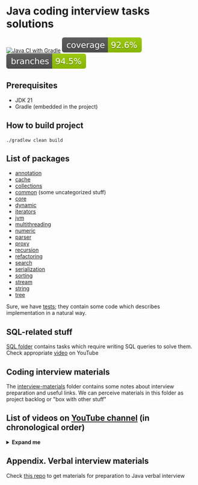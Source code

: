 # Java coding interview tasks solutions

[![Java CI with Gradle](https://github.com/andrei-punko/java-interview-coding/actions/workflows/gradle.yml/badge.svg)](https://github.com/andrei-punko/java-interview-coding/actions/workflows/gradle.yml)
[![Coverage](.github/badges/jacoco.svg)](https://github.com/andrei-punko/java-interview-coding/actions/workflows/gradle.yml)
[![Branches](.github/badges/branches.svg)](https://github.com/andrei-punko/java-interview-coding/actions/workflows/gradle.yml)

## Prerequisites

- JDK 21
- Gradle (embedded in the project)

## How to build project

```shell
./gradlew clean build
```

## List of packages

- [annotation](src/main/java/by/andd3dfx/annotation)
- [cache](src/main/java/by/andd3dfx/cache)
- [collections](src/main/java/by/andd3dfx/collections)
- [common](src/main/java/by/andd3dfx/common) (some uncategorized stuff)
- [core](src/main/java/by/andd3dfx/core)
- [dynamic](src/main/java/by/andd3dfx/dynamic)
- [iterators](src/main/java/by/andd3dfx/iterators)
- [jvm](src/main/java/by/andd3dfx/jvm)
- [multithreading](src/main/java/by/andd3dfx/multithreading)
- [numeric](src/main/java/by/andd3dfx/numeric)
- [parser](src/main/java/by/andd3dfx/parser)
- [proxy](src/main/java/by/andd3dfx/proxy)
- [recursion](src/main/java/by/andd3dfx/recursion)
- [refactoring](src/main/java/by/andd3dfx/refactoring)
- [search](src/main/java/by/andd3dfx/search)
- [serialization](src/main/java/by/andd3dfx/serialization)
- [sorting](src/main/java/by/andd3dfx/sorting)
- [stream](src/main/java/by/andd3dfx/stream)
- [string](src/main/java/by/andd3dfx/string)
- [tree](src/main/java/by/andd3dfx/tree)

Sure, we have [tests](src/test/java/by/andd3dfx); they contain some code which describes implementation in a natural
way.

## SQL-related stuff

[SQL folder](sql/README.md) contains tasks which require writing SQL queries to solve them.
Check appropriate [video](https://youtu.be/GjDF_LdwYHU) on YouTube

## Coding interview materials

The [interview-materials](interview-materials) folder contains some
notes about interview preparation and useful links.
We can perceive materials in this folder as project backlog or "box with other stuff"

## List of videos on [YouTube channel](https://www.youtube.com/@andd3dfx) (in chronological order)
<details>
  <summary><b>Expand me</b></summary>

| Title                                                                                            | YouTube video link                      | Code / Repo link                                                                                                                                                                                                                                 |
|--------------------------------------------------------------------------------------------------|-----------------------------------------|--------------------------------------------------------------------------------------------------------------------------------------------------------------------------------------------------------------------------------------------------|
| Определение максимального количества зрителей стрима                                             | [YouTube](https://youtu.be/uMikT-xpE-w) | [Code](src/main/java/by/andd3dfx/common/CountStreamers.java)                                                                                                                                                                                     |
| Подсчет количества людей каждого возраста (корзинная сортировка)                                 | [YouTube](https://youtu.be/vFsDPm7ecsM) | [Code](src/main/java/by/andd3dfx/sorting/ArrayOfAges.java)                                                                                                                                                                                       |
| Файловая система: структура данных и подсчет размера содержимого                                 | [YouTube](https://youtu.be/j6wr8qCaVeE) | [Code](src/main/java/by/andd3dfx/tree/FileSystemTree.java)                                                                                                                                                                                       |
| Подсчет количества кораблей на поле морского боя                                                 | [YouTube](https://youtu.be/9ypQAA7ilYo) | [Code](src/main/java/by/andd3dfx/search/CountSeaShips.java)                                                                                                                                                                                      |
| Сортировка выбором (Selection sort)                                                              | [YouTube](https://youtu.be/sQLeZOOmxlo) | [Code](src/main/java/by/andd3dfx/sorting/SelectionSort.java)                                                                                                                                                                                     |
| Роняем JVM (2 решения)                                                                           | [YouTube](https://youtu.be/FTR-_QqcH-I) | [Code](src/main/java/by/andd3dfx/jvm)                                                                                                                                                                                                            |
| Самодельный Enum (Яндекс)                                                                        | [YouTube](https://youtu.be/41sJn7MQFc4) | [Code](src/main/java/by/andd3dfx/common/CustomEnum.java)                                                                                                                                                                                         |
| Числа Фибоначчи (2 решения)                                                                      | [YouTube](https://youtu.be/S5rfbd8JkWw) | [Code](src/main/java/by/andd3dfx/numeric/Fibonacci.java)                                                                                                                                                                                         |
| Поиск второго по величине элемента массива (2 решения)                                           | [YouTube](https://youtu.be/TYU9OsImhP8) | [Code](src/main/java/by/andd3dfx/numeric/SecondLargestElement.java)                                                                                                                                                                              |
| Многопоточный стек                                                                               | [YouTube](https://youtu.be/R6yUAA82_3Y) | [Code](src/main/java/by/andd3dfx/multithreading/stack/CustomConcurrentStack.java)                                                                                                                                                                |
| Нахождение наибольшего общего делителя (2 решения)                                               | [YouTube](https://youtu.be/OzGTTkysIew) | [Code](src/main/java/by/andd3dfx/numeric/GreatestCommonDivisor.java)                                                                                                                                                                             |
| Поиск максимального произведения трех чисел в массиве                                            | [YouTube](https://youtu.be/wzO6abwg4y4) | [Code](src/main/java/by/andd3dfx/numeric/MaxMultiplicationOf3InArray.java)                                                                                                                                                                       |
| Композитный итератор (Яндекс)                                                                    | [YouTube](https://youtu.be/8V_t64QLN7Q) | [Code](src/main/java/by/andd3dfx/iterators/CompositeIterator.java)                                                                                                                                                                               |
| Пузырьковая сортировка (2 решения) (Bubble sort)                                                 | [YouTube](https://youtu.be/vK4BTGVELwk) | [Code](src/main/java/by/andd3dfx/sorting/BubbleSort.java)                                                                                                                                                                                        |
| Бинарное дерево поиска                                                                           | [YouTube](https://youtu.be/DGLiObeU04A) | [Code](src/main/java/by/andd3dfx/tree/BinarySearchTree.java)                                                                                                                                                                                     |
| Рекурсивный итератор (Яндекс)                                                                    | [YouTube](https://youtu.be/dnR4xhkdx1I) | [Code](src/main/java/by/andd3dfx/iterators/RecursiveIterator.java)                                                                                                                                                                               |
| Поиск трех чисел с заданной суммой (2 решения)                                                   | [YouTube](https://youtu.be/P-2jXiQ1OFo) | [Code](src/main/java/by/andd3dfx/numeric/SumOfThree.java)                                                                                                                                                                                        |
| Валидация имени пользователя                                                                     | [YouTube](https://youtu.be/27zJPML4SYg) | -                                                                                                                                                                                                                                                |
| Поиск цикла в связном списке: алгоритм Флойда                                                    | [YouTube](https://youtu.be/5IcvvtfLGvM) | [Code](src/main/java/by/andd3dfx/collections/LoopInLinkedList.java)                                                                                                                                                                              |
| Реализация cd для абстрактной файловой системы                                                   | [YouTube](https://youtu.be/HLoLoIaL--I) | [Code](src/main/java/by/andd3dfx/common/FileSystemPath.java)                                                                                                                                                                                     |
| LRU кэш (Least Recently Used) (leetcode)                                                         | [YouTube](https://youtu.be/ZrF5s4_jNZk) | [Code](src/main/java/by/andd3dfx/cache/LRUCache.java)                                                                                                                                                                                            |
| Обход конем шахматной доски (Horse walk)                                                         | [YouTube](https://youtu.be/keNYNcQi9o8) | [Code](src/main/java/by/andd3dfx/recursion/HorseWalk.java)                                                                                                                                                                                       |
| Подсчет строк из InputStream, удовлетворяющих условию                                            | [YouTube](https://youtu.be/XDIgxvYAGfY) | [Code](src/main/java/by/andd3dfx/common/Needle.java)                                                                                                                                                                                             |
| Поиск уникальных элементов в коллекции                                                           | [YouTube](https://youtu.be/YaApEnhQEks) | -                                                                                                                                                                                                                                                |
| Изменение формата страхового номера при помощи регулярных выражений                              | [YouTube](https://youtu.be/SdNLzjbXyo8) | [Code](src/main/java/by/andd3dfx/common/InsuranceNumber.java)                                                                                                                                                                                    |
| Определение бита в бесконечной последовательности                                                | [YouTube](https://youtu.be/AB896M2cJr4) | [Code](src/main/java/by/andd3dfx/numeric/BitsRow.java)                                                                                                                                                                                           |
| Запуск параллельного выполнения нескольких задач (3 решения)                                     | [YouTube](https://youtu.be/jPCnLumA4x8) | [Code](src/main/java/by/andd3dfx/multithreading/HowToStartMultipleTasks.java)                                                                                                                                                                    |
| Четный итератор                                                                                  | [YouTube](https://youtu.be/wY5Hg3KrLqw) | [Code](src/main/java/by/andd3dfx/iterators/EvenIterator.java)                                                                                                                                                                                    |
| Задачи с палиндромами                                                                            | [YouTube](https://youtu.be/XZMOlvKRzd0) | [Code](src/main/java/by/andd3dfx/string/Palindrome.java)                                                                                                                                                                                         |
| Расстановка ферзей на шахматной доске (N-Queens) (leetcode)                                      | [YouTube](https://youtu.be/v9kctJiD4KQ) | [Code](src/main/java/by/andd3dfx/recursion/EightQueens.java)                                                                                                                                                                                     |
| Печать foobar из разных потоков                                                                  | [YouTube](https://youtu.be/UVrrfYTiRo8) | [Code](src/main/java/by/andd3dfx/multithreading/FooBarNTimes.java)                                                                                                                                                                               |
| Проверка симметричности матрицы                                                                  | [YouTube](https://youtu.be/DwLLrRRPFkw) | [Code](src/main/java/by/andd3dfx/numeric/SymmetricMatrix.java)                                                                                                                                                                                   |
| Расчет давления в кирпичной пирамиде с помощью рекурсии                                          | [YouTube](https://youtu.be/dDk8FUEvFZo) | [Code](src/main/java/by/andd3dfx/recursion/BrickPyramid.java)                                                                                                                                                                                    |
| Поиск подмножества с максимальной четной суммой за O(n)                                          | [YouTube](https://youtu.be/GgZvAwyrAC0) | [Code](src/main/java/by/andd3dfx/search/FindMaxEvenSum.java)                                                                                                                                                                                     |
| Обход бинарного дерева (4 способа) (Binary tree walk)                                            | [YouTube](https://youtu.be/cEd6CPAp90I) | [Code](src/main/java/by/andd3dfx/tree/BinaryTreeWalking.java)                                                                                                                                                                                    |
| Разворот односвязного списка (3 способа) (Reverse linked list)                                   | [YouTube](https://youtu.be/iEKdRgKNurg) | [Code](src/main/java/by/andd3dfx/collections/ReverseLinkedList.java)                                                                                                                                                                             |
| Самодельная аннотация                                                                            | [YouTube](https://youtu.be/ERKYwftYjtk) | [Code](src/main/java/by/andd3dfx/annotation)                                                                                                                                                                                                     |
| Самодельный Atomic                                                                               | [YouTube](https://youtu.be/4SFuAGa6GfU) | [Code](src/main/java/by/andd3dfx/multithreading/CustomAtomic.java)                                                                                                                                                                               |
| Поиск простых делителей числа (Prime dividers of number)                                         | [YouTube](https://youtu.be/EEN6tBfXGt8) | [Code](src/main/java/by/andd3dfx/numeric/PrimeDividersOfNumber.java)                                                                                                                                                                             |
| Сортировка вставками (Insertion sort)                                                            | [YouTube](https://youtu.be/NIvyCMC7NgU) | [Code](src/main/java/by/andd3dfx/sorting/InsertionSort.java)                                                                                                                                                                                     |
| Подсчет количества съеденных конфет                                                              | [YouTube](https://youtu.be/UNz2nM2qQ3E) | [Code](src/main/java/by/andd3dfx/common/Candies.java)                                                                                                                                                                                            |
| Составление поезда из вагонов                                                                    | [YouTube](https://youtu.be/ToXzQU6vIKw) | [Code](src/main/java/by/andd3dfx/common/TrainComposition.java)                                                                                                                                                                                   |
| Очередь в прачечную                                                                              | [YouTube](https://youtu.be/reTyOF3yo5k) | [Code](src/main/java/by/andd3dfx/search/WashMachines.java)                                                                                                                                                                                       |
| Реализация целочисленного деления (2 решения)                                                    | [YouTube](https://youtu.be/jhKuxPDCa54) | [Code](src/main/java/by/andd3dfx/numeric/IntDivider.java)                                                                                                                                                                                        |
| Ревью кода из интервью 1                                                                         | [YouTube](https://youtu.be/8spUH04041U) | -                                                                                                                                                                                                                                                |
| Ханойские башни (Hanoi towers)                                                                   | [YouTube](https://youtu.be/8fkHg9JKKmg) | [Code](src/main/java/by/andd3dfx/recursion/HanoiTowers.java)                                                                                                                                                                                     |
| Быстрая сортировка (Quick sort)                                                                  | [YouTube](https://youtu.be/lp1UsN1-_p4) | [Code](src/main/java/by/andd3dfx/sorting/QuickSort.java)                                                                                                                                                                                         |
| Генерация перестановок (leetcode)                                                                | [YouTube](https://youtu.be/PyRnm2mFZbk) | [Code](src/main/java/by/andd3dfx/common/Permutations.java)                                                                                                                                                                                       |
| Интерполяционный поиск в упорядоченном массиве                                                   | [YouTube](https://youtu.be/kRTntkCB_a4) | [Code](src/main/java/by/andd3dfx/search/InterpolationSearch.java)                                                                                                                                                                                |
| Птицеферма (с элементами ООП)                                                                    | [YouTube](https://youtu.be/tQAJRQrc2Aw) | [Code](src/main/java/by/andd3dfx/common/birdsfarm/README.MD)                                                                                                                                                                                     |
| Определение более длинного конца цепи                                                            | [YouTube](https://youtu.be/KAqZwNY7yUc) | -                                                                                                                                                                                                                                                |
| Прыжки по разрушающимся платформам                                                               | [YouTube](https://youtu.be/okH8weUwc8k) | -                                                                                                                                                                                                                                                |
| Сортировка квадратов упорядоченного массива (3 способа) (leetcode)                               | [YouTube](https://youtu.be/49DpyzZN4NM) | [Code](src/main/java/by/andd3dfx/common/SortedSquares.java)                                                                                                                                                                                      |
| Поиск пары непересекающихся отрезков                                                             | [YouTube](https://youtu.be/W7irv3Wy7Kw) | [Code](src/main/java/by/andd3dfx/common/SegmentIntersection.java)                                                                                                                                                                                |
| Определение непрерывных интервалов для числового массива                                         | [YouTube](https://youtu.be/ql6TROfbnYk) | [Code](src/main/java/by/andd3dfx/common/ArrayRanges.java)                                                                                                                                                                                        |
| Поиск в массиве пары чисел с заданной суммой за O(n)                                             | [YouTube](https://youtu.be/CrQdpjsr26w) | [Code](src/main/java/by/andd3dfx/search/FindSumOfTwoInArray.java)                                                                                                                                                                                |
| Поиск k максимальных чисел в массиве за O(kn)                                                    | [YouTube](https://youtu.be/iBOodbu0wKQ) | [Code](src/main/java/by/andd3dfx/sorting/FindTopKNumbers.java)                                                                                                                                                                                   |
| Поиск пропущенного минимального положительного элемента в несортированном массиве за O(n)        | [YouTube](https://youtu.be/0i7x_YEXOpA) | [Code](src/main/java/by/andd3dfx/search/FirstSmallestMissingPositive.java)                                                                                                                                                                       |
| Два секретных Git-репозитория, посвященных Java-интервью                                         | [YouTube](https://youtu.be/NpcB1gsTkMg) | [Repo1](https://github.com/andrei-punko/java-interview-coding) [Repo2](https://github.com/andrei-punko/java-interview-faq-n-answers)                                                                                                             |
| Сократитель ссылок (Яндекс)                                                                      | [YouTube](https://youtu.be/iUBWIZE_vo4) | [Code](src/main/java/by/andd3dfx/common/UrlShortener.java)                                                                                                                                                                                       |
| Определение минимального произведения пары элементов несортированного массива за O(n)            | [YouTube](https://youtu.be/QilFm81ukEw) | [Code](src/main/java/by/andd3dfx/numeric/MinMultiplication.java)                                                                                                                                                                                 |
| Возведение числа в степень (2 способа) (leetcode)                                                | [YouTube](https://youtu.be/peiEt6TkpLU) | [Code](src/main/java/by/andd3dfx/numeric/RaiseToPower.java)                                                                                                                                                                                      |
| Сортировка анаграмм                                                                              | [YouTube](https://youtu.be/_i77ixQLijs) | [Code](src/main/java/by/andd3dfx/sorting/SortAnagrams.java)                                                                                                                                                                                      |
| Создаем deadlock                                                                                 | [YouTube](https://youtu.be/xuWU_6JTXi4) | [Code](src/main/java/by/andd3dfx/multithreading/Deadlock.java)                                                                                                                                                                                   |
| Замена последовательных пробелов в строке одним за O(n)                                          | [YouTube](https://youtu.be/2jszDhWtLes) | [Code](src/main/java/by/andd3dfx/string/ReplaceConsequentSpacesWithOne.java)                                                                                                                                                                     |
| Как собрать Java-проект без JDK, Maven и Gradle                                                  | [YouTube](https://youtu.be/gbF2zVvndLg) | [Repo](https://github.com/andrei-punko/aspectj-sandbox/tree/build-java8-project-inside-docker)                                                                                                                                                   |
| Сортировка слиянием (Merge sort)                                                                 | [YouTube](https://youtu.be/QsXDi0MABA0) | [Code](src/main/java/by/andd3dfx/sorting/MergeSort.java)                                                                                                                                                                                         |
| Стек с поддержкой определения минимального элемента за O(1)                                      | [YouTube](https://youtu.be/-Y-_0R8tfyk) | [Code](src/main/java/by/andd3dfx/collections/StackWithMinSupportO1.java)                                                                                                                                                                         |
| Рефакторинг кода из интервью 1                                                                   | [YouTube](https://youtu.be/jdnNYxVk5BE) | [Code](src/main/java/by/andd3dfx/refactoring)                                                                                                                                                                                                    |
| Кодирование строки                                                                               | [YouTube](https://youtu.be/Lw4gg7tkWQE) | [Code](src/main/java/by/andd3dfx/string/ShiftCharactersAndCapitalizeVowels.java)                                                                                                                                                                 |
| Реверсирование последовательности (3 способа)                                                    | [YouTube](https://youtu.be/Ql6JGqcSiNk) | [Code](src/main/java/by/andd3dfx/collections/ReverseAnySequence.java)                                                                                                                                                                            |
| Программист в кино в эпоху COVID                                                                 | [YouTube](https://youtu.be/ClBUqbfSJ18) | [Code](src/main/java/by/andd3dfx/common/ProgrammerInCinemaDuringCovid.java)                                                                                                                                                                      |
| LFU кэш (Least Frequently Used) (leetcode)                                                       | [YouTube](https://youtu.be/4hhu0cSVUCA) | [Code](src/main/java/by/andd3dfx/cache/LFUCacheUsingLinkedHashSet.java)                                                                                                                                                                          |
| Поиск элементов одного массива, отсутствующих в другом за O(n)                                   | [YouTube](https://youtu.be/bJIzoT-CmUg) | [Code](src/main/java/by/andd3dfx/search/FindElementsOfArrayWhichNotPresentInAnotherArray.java)                                                                                                                                                   |
| Киномарафон                                                                                      | [YouTube](https://youtu.be/2hGoj3v5JVQ) | [Code](src/main/java/by/andd3dfx/common/MovieNight.java)                                                                                                                                                                                         |
| Самодельный Stream с filter и map операциями                                                     | [YouTube](https://youtu.be/LvBjS17CatQ) | [Code](src/main/java/by/andd3dfx/stream/CustomStream.java)                                                                                                                                                                                       |
| Брутфорс пароля по хэшу и хэш-функции (Ozon)                                                     | [YouTube](https://youtu.be/-TjrkxilGn0) | [Code](src/main/java/by/andd3dfx/common/PasswordBruteforce.java)                                                                                                                                                                                 |
| Упаковка товаров для доставки                                                                    | [YouTube](https://youtu.be/ZDntf64fW5Q) | -                                                                                                                                                                                                                                                |
| Самодельный Stream 2: of, limit, skip, takeWhile, dropWhile, distinct, sorted, forEach, toList   | [YouTube](https://youtu.be/iuzWoSzl1to) | [Code](src/main/java/by/andd3dfx/stream/CustomStream.java)                                                                                                                                                                                       |
| Определение оптимального времени покупки и продажи акций (2 решения) (leetcode)                  | [YouTube](https://youtu.be/XYPIKrEBbCc) | [Code](src/main/java/by/andd3dfx/dynamic/BestTimeToBuyNSellStock.java)                                                                                                                                                                           |
| Разбиение здания на апартаменты                                                                  | [YouTube](https://youtu.be/W3RefFMsnRo) | [Code](src/main/java/by/andd3dfx/dynamic/Stories.java)                                                                                                                                                                                           |
| Самодельный BlockingQueue (2 решения)                                                            | [YouTube](https://youtu.be/eMn_KjkFGds) | [Code](src/main/java/by/andd3dfx/multithreading/queue)                                                                                                                                                                                           |
| Самодельный ThreadPoolExecutor                                                                   | [YouTube](https://youtu.be/FmJasJ-W-Rs) | [Code](src/main/java/by/andd3dfx/multithreading/executor)                                                                                                                                                                                        |
| Восстановление IP-адреса (leetcode)                                                              | [YouTube](https://youtu.be/bpSA5MJ36UQ) | [Code](src/main/java/by/andd3dfx/dynamic/RestoreIPAddress.java)                                                                                                                                                                                  |
| Определение лучшего среднего значения в массиве оценок (2 решения)                               | [YouTube](https://youtu.be/cdLSKHrfg4A) | [Code](src/main/java/by/andd3dfx/numeric/BestAverageScore.java)                                                                                                                                                                                  |
| Создание объекта по типу, указанному как generic (2 решения)                                     | [YouTube](https://youtu.be/vkn_2w-oJIo) | [Code](src/main/java/by/andd3dfx/core/GenericClassCreation.java)                                                                                                                                                                                 |
| Порядок инициализации полей и блоков Java-класса                                                 | [YouTube](https://youtu.be/rnf7cMbRado) | [Code](src/main/java/by/andd3dfx/core/creationorder)                                                                                                                                                                                             |
| Самодельный LinkedList                                                                           | [YouTube](https://youtu.be/vHjvNHBQP3o) | [Code](src/main/java/by/andd3dfx/collections/custom/CustomLinkedList.java)                                                                                                                                                                       |
| Самодельный ArrayList                                                                            | [YouTube](https://youtu.be/u7Vyh567ljs) | [Code](src/main/java/by/andd3dfx/collections/custom/CustomArrayList.java)                                                                                                                                                                        |
| Самодельный HashMap                                                                              | [YouTube](https://youtu.be/-GECqwRV8Uw) | [Code](src/main/java/by/andd3dfx/collections/custom/CustomHashMap.java)                                                                                                                                                                          |
| Три задачи из интервью на парсинг файлов                                                         | [YouTube](https://youtu.be/4DGhiBXFhUc) | [Code](src/main/java/by/andd3dfx/parser)                                                                                                                                                                                                         |
| Робот двуногий шагающий (Яндекс)                                                                 | [YouTube](https://youtu.be/MBANIKUlpEs) | [Code](src/main/java/by/andd3dfx/multithreading/TwoLegsRobot.java)                                                                                                                                                                               |
| Самодельный HashSet                                                                              | [YouTube](https://youtu.be/aTbKxApYNYk) | [Code](src/main/java/by/andd3dfx/collections/custom/CustomHashSet.java)                                                                                                                                                                          |
| Самодельный LinkedHashSet                                                                        | [YouTube](https://youtu.be/GlV87RWHhOQ) | [Code](src/main/java/by/andd3dfx/collections/custom/CustomLinkedHashSet.java)                                                                                                                                                                    |
| Неизменяемая нода и сумма ее вложенных элементов (3 способа)                                     | [YouTube](https://youtu.be/UaeleszV00w) | [Code](src/main/java/by/andd3dfx/recursion/UnmodifiableNode.java)                                                                                                                                                                                |
| Топологическая сортировка. Нахождение цикла в графе                                              | [YouTube](https://youtu.be/FiNIYTJO0qM) | [Code](src/main/java/by/andd3dfx/sorting/TopologicalSorting.java)                                                                                                                                                                                |
| Удаление N-го элемента с конца односвязного списка (leetcode)                                    | [YouTube](https://youtu.be/1cn_3eCvnq0) | [Code](src/main/java/by/andd3dfx/collections/DeleteNthElementFromLinkedListEnd.java)                                                                                                                                                             |
| Самодельный Lock                                                                                 | [YouTube](https://youtu.be/QdvsNhf5FI4) | [Code](src/main/java/by/andd3dfx/multithreading/lock)                                                                                                                                                                                            |
| Печать строк в заданном порядке из разных потоков (leetcode)                                     | [YouTube](https://youtu.be/UTmv-H2xc9Y) | [Code](src/main/java/by/andd3dfx/multithreading/PrintInOrder.java)                                                                                                                                                                               |
| Многопоточное получение H₂O из водорода и кислорода (leetcode)                                   | [YouTube](https://youtu.be/7S9e_vXuVFE) | [Code](src/main/java/by/andd3dfx/multithreading/BuildingH2O.java)                                                                                                                                                                                |
| Удаление элемента заданной величины из массива (leetcode)                                        | [YouTube](https://youtu.be/ECdosiz1ZPM) | [Code](src/main/java/by/andd3dfx/common/RemoveElement.java)                                                                                                                                                                                      |
| ДВЕ задачи про ДВЕри                                                                             | [YouTube](https://youtu.be/ix81AbCNiBE) | [Code1](src/main/java/by/andd3dfx/common/DoorNBox.java) [Code2](src/main/java/by/andd3dfx/common/DoorsNKeys.java)                                                                                                                                |
| Добавление многопоточности при параллельных запросах в разные системы                            | [YouTube](https://youtu.be/3IGsZy0uTSk) | [Code](src/main/java/by/andd3dfx/multithreading/AddMultithreading.java)                                                                                                                                                                          |
| Распространение заражения между городами (2 решения)                                             | [YouTube](https://youtu.be/Ei1uCCD_Iqg) | -                                                                                                                                                                                                                                                |
| Реверсирование порядка цифр в числе (2 решения)                                                  | [YouTube](https://youtu.be/w3C4L7GxD7M) | [Code](src/main/java/by/andd3dfx/numeric/ReverseDigitsOrder.java)                                                                                                                                                                                |
| Поиск среди пар чисел значения, встречающегося однажды: магия XOR (2 решения) (leetcode)         | [YouTube](https://youtu.be/dNB8tOvx5Gk) | [Code](src/main/java/by/andd3dfx/numeric/FindNumberWhichAppearsOnce.java)                                                                                                                                                                        |
| Удаление дубликатов в сортированном связном списке ч.I, II (leetcode)                            | [YouTube](https://youtu.be/ryE_Q_AtAg8) | [Code1](src/main/java/by/andd3dfx/collections/RemoveDuplicatesFromSortedLinkedList.java) [Code2](src/main/java/by/andd3dfx/collections/RemoveDuplicatesFromSortedLinkedList_II.java)                                                             |
| Генерация валидных комбинаций скобок (leetcode)                                                  | [YouTube](https://youtu.be/UMBenJ4PZKU) | [Code](src/main/java/by/andd3dfx/common/GenerateParentheses.java)                                                                                                                                                                                |
| Валидация записи числа регулярным выражением (leetcode)                                          | [YouTube](https://youtu.be/Xy0iJ7w_UO8) | [Code](src/main/java/by/andd3dfx/numeric/ValidNumber.java)                                                                                                                                                                                       |
| Проверка, является ли число степенью заданного числа (2 решения) (leetcode)                      | [YouTube](https://youtu.be/E1Gue5EcvK4) | [Code](src/main/java/by/andd3dfx/numeric/PowerOfThree.java)                                                                                                                                                                                      |
| Прокрутка односвязного списка (leetcode)                                                         | [YouTube](https://youtu.be/6tyflwO6PwY) | [Code](src/main/java/by/andd3dfx/collections/RotateLinkedList.java)                                                                                                                                                                              |
| Поиск подстроки в строке за O(N+M): алгоритм Бойера-Мура (2 решения) (leetcode)                  | [YouTube](https://youtu.be/77fzfJIs_YY) | [Code1](src/main/java/by/andd3dfx/string/boyermoore/FindSubstringBoyerMoore.java) [Code2](src/main/java/by/andd3dfx/string/boyermoore/FindSubstringBoyerMooreEnhanced.java)                                                                      |
| Задачи из интервью на написание SQL-запросов                                                     | [YouTube](https://youtu.be/GjDF_LdwYHU) | [Code](sql/README.md)                                                                                                                                                                                                                            |
| Поиск слова в матрице букв (leetcode)                                                            | [YouTube](https://youtu.be/FsKU04anMtE) | [Code](src/main/java/by/andd3dfx/search/wordsearch/WordSearch.java)                                                                                                                                                                              |
| Сжатие строки (Яндекс)                                                                           | [YouTube](https://youtu.be/s3sGF7C6cV8) | [Code](src/main/java/by/andd3dfx/string/MakeStringCompact.java)                                                                                                                                                                                  |
| Самодельный Stack                                                                                | [YouTube](https://youtu.be/sZ-DrSHhrWc) | [Code](src/main/java/by/andd3dfx/collections/custom/CustomStack.java)                                                                                                                                                                            |
| Выдача купюр банкоматом (Яндекс)                                                                 | [YouTube](https://youtu.be/LDKZtDevRRI) | -                                                                                                                                                                                                                                                |
| Поиск набора слов в матрице букв (2 решения) (leetcode)                                          | [YouTube](https://youtu.be/DTyMyr6bNGw) | [Code1](src/main/java/by/andd3dfx/search/wordsearch/WordSearch_IIUsingWordSearch.java) [Code2](src/main/java/by/andd3dfx/search/wordsearch/WordSearch_IIUsingRecursion.java)                                                                     |
| Поиск набора слов в матрице букв 2: префиксное дерево (leetcode)                                 | [YouTube](https://youtu.be/CLYbm21pvig) | [Code](src/main/java/by/andd3dfx/search/wordsearch/WordSearch_IIUsingPrefixTree.java)                                                                                                                                                            |
| Поиск в строке наиболее длинной подстроки без повторений (leetcode)                              | [YouTube](https://youtu.be/Jj66XXja4LY) | [Code](src/main/java/by/andd3dfx/string/LongestWordWithoutRepeatingChars.java)                                                                                                                                                                   |
| Сумма двух чисел без использования + и - (2 решения) (leetcode)                                  | [YouTube](https://youtu.be/W_Vja_AFKFg) | [Code](src/main/java/by/andd3dfx/numeric/SumOfTwoIntegersWithoutUsingPlusMinus.java)                                                                                                                                                             |
| Длина последнего слова в строке (3 решения) (leetcode)                                           | [YouTube](https://youtu.be/Kev5TpsfKT4) | [Code](src/main/java/by/andd3dfx/string/LengthOfLastWord.java)                                                                                                                                                                                   |
| Парсинг списка строк в структуру данных (Яндекс)                                                 | [YouTube](https://youtu.be/RW1DcmbzbQ8) | [Code](src/main/java/by/andd3dfx/string/ParseListIntoStructure.java)                                                                                                                                                                             |
| Перемещение нулей к концу массива (leetcode)                                                     | [YouTube](https://youtu.be/IV5EIDRYZ9U) | [Code](src/main/java/by/andd3dfx/numeric/MoveZeroes.java)                                                                                                                                                                                        |
| Проверка правильности использования заглавных букв (2 решения) (leetcode)                        | [YouTube](https://youtu.be/v0EkBQbFQpk) | [Code](src/main/java/by/andd3dfx/string/CheckCapitalUsage.java)                                                                                                                                                                                  |
| Цифровой корень (итеративная сумма цифр) числа (2 решения) (leetcode)                            | [YouTube](https://youtu.be/04ezQ_--SIs) | [Code](src/main/java/by/andd3dfx/numeric/AddDigits.java)                                                                                                                                                                                         |
| Удаление дубликатов из сортированного массива, ч.I, II (leetcode)                                | [YouTube](https://youtu.be/gbReaBoFHkc) | [Code1](src/main/java/by/andd3dfx/collections/RemoveDuplicatesFromSortedArray.java) [Code2](src/main/java/by/andd3dfx/collections/RemoveDuplicatesFromSortedArray_II.java)                                                                       |
| Определение размера окрестности для элементов массива чисел                                      | [YouTube](https://youtu.be/GyiMCtUWnUk) | [Code](src/main/java/by/andd3dfx/search/FindNeighborhoodSequence.java)                                                                                                                                                                           |
| Сортировка Шелла (Shell sort)                                                                    | [YouTube](https://youtu.be/1wyVIGI7EX8) | [Code](src/main/java/by/andd3dfx/sorting/ShellSort.java)                                                                                                                                                                                         |
| Размен минимальным количеством монет (2 решения)                                                 | [YouTube](https://youtu.be/K1xPbYPslRU) | [Code](src/main/java/by/andd3dfx/dynamic/ChangeWithMinNumberOfCoins.java)                                                                                                                                                                        |
| Замена всех '?' в строке, избегая повторяющихся последовательных символов (leetcode)             | [YouTube](https://youtu.be/OgMnvWfhqrk) | [Code](src/main/java/by/andd3dfx/string/ReplaceQCharToAvoidConsecutiveRepeatingChars.java)                                                                                                                                                       |
| Заказ фурнитуры: добавить пропущенный код                                                        | [YouTube](https://youtu.be/TNgR6JaxwFg) | [Code](src/main/java/by/andd3dfx/common/furniture/README.md)                                                                                                                                                                                     |
| Поиск в сортированном массиве количества элементов меньших заданного (3 решения)                 | [YouTube](https://youtu.be/a2dvtrdi1YI) | [Code](src/main/java/by/andd3dfx/search/FindAmountOfElementsLessThan.java)                                                                                                                                                                       |
| Факториал (4 решения)                                                                            | [YouTube](https://youtu.be/HZrTppQjXVs) | [Code](src/main/java/by/andd3dfx/numeric/factorial)                                                                                                                                                                                              |
| Вычисление среднего, медианы, моды, квартилей                                                    | [YouTube](https://youtu.be/nqalmvHE_-A) | [Code](src/main/java/by/andd3dfx/numeric/MeanMedianMode.java)                                                                                                                                                                                    |
| Обзор содержимого моих GitHub репозиториев                                                       | [YouTube](https://youtu.be/w2LyIXEvtG0) | [GitHub](https://github.com/andrei-punko)                                                                                                                                                                                                        |
| Перемешивание массива: алгоритм тасования Фишера-Йетса                                           | [YouTube](https://youtu.be/Ru9UA_74t30) | [Code](src/main/java/by/andd3dfx/sorting/ArrayMixer.java)                                                                                                                                                                                        |
| Валидация скобочного выражения (leetcode)                                                        | [YouTube](https://youtu.be/4kimh-Gsuxs) | [Code](src/main/java/by/andd3dfx/common/BracketsExpressionValidator.java)                                                                                                                                                                        |
| Объединение упорядоченных массивов в массив без дубликатов                                       | [YouTube](https://youtu.be/uABGnnTD0Kw) | [Code](src/main/java/by/andd3dfx/common/ArraysUnion.java)                                                                                                                                                                                        |
| Каверзный finally / Каверзный stream: предсказать, что произойдет                                | [YouTube](https://youtu.be/Man9zRalhPs) | [Code1](src/main/java/by/andd3dfx/core/TrickyFinally.java) [Code2](src/main/java/by/andd3dfx/stream/TrickyStream.java)                                                                                                                           |
| Как успеть посмотреть все обучающие ролики на YouTube (Ускорение выше 2х)                        | [YouTube](https://youtu.be/NjCizItxPdM) | -                                                                                                                                                                                                                                                |
| Генерация CV в PDF из Markdown и автоматизация взаимодействия с рекрутером                       | [YouTube](https://youtu.be/GV5LlPkrNQM) | [Repo](https://github.com/andrei-punko/cv)                                                                                                                                                                                                       |
| Перестановка пары цифр числа для получения максимального значения (leetcode)                     | [YouTube](https://youtu.be/-my6feBZ6RY) | [Code](src/main/java/by/andd3dfx/numeric/MaximumSwap.java)                                                                                                                                                                                       |
| Бинарный поиск в упорядоченном массиве                                                           | [YouTube](https://youtu.be/RaxWD5yAQ9Q) | [Code](src/main/java/by/andd3dfx/search/BinarySearch.java)                                                                                                                                                                                       |
| Поиск первой и последней позиции элемента в упорядоченном массиве (leetcode)                     | [YouTube](https://youtu.be/6s-kAtOFXuY) | [Code](src/main/java/by/andd3dfx/search/FirstNLastPosOfElementInSortedArray.java)                                                                                                                                                                |
| Подсчет отрицательных чисел в сортированной матрице за O(N+M) (2 решения) (leetcode)             | [YouTube](https://youtu.be/N3RrlPQn9CY) | [Code](src/main/java/by/andd3dfx/search/CountNegativesInSortedMatrix.java)                                                                                                                                                                       |
| Избавление от дублирования в тестах посредством перехода к параметризованным тестам              | [YouTube](https://youtu.be/QIwQCzDU3XM) | [Code](src/test/java/by/andd3dfx/search/CountNegativesInSortedMatrixTest.java)                                                                                                                                                                   |
| Поиск пропущенных чисел в массиве без использования дополнительной памяти                        | [YouTube](https://youtu.be/yR6sQBAOSt4) | [Code](src/main/java/by/andd3dfx/search/FindDisappearedNumbers.java)                                                                                                                                                                             |
| Поиск следующей ноды для заданной ноды бинарного дерева поиска                                   | [YouTube](https://youtu.be/qg0b9f8wGCg) | [Code](src/main/java/by/andd3dfx/tree/NextNodeForBinarySearchTree.java)                                                                                                                                                                          |
| Ревью кода из интервью 2                                                                         | [YouTube](https://youtu.be/jZg2YVoFUZ0) | -                                                                                                                                                                                                                                                |
| Задачи на логику из BA-интервью                                                                  | [YouTube](https://youtu.be/Gdc_piBHDzU) | -                                                                                                                                                                                                                                                |
| Ревью кода из интервью 3                                                                         | [YouTube](https://youtu.be/0k-OMXVsVmc) | -                                                                                                                                                                                                                                                |
| Поиск позиций больших групп в строке (leetcode)                                                  | [YouTube](https://youtu.be/RFTK3bFpLcs) | [Code](src/main/java/by/andd3dfx/string/LargeGroupPositions.java)                                                                                                                                                                                |
| Подсчет способов подъема по лестнице (leetcode)                                                  | [YouTube](https://youtu.be/bjE3KQM4ko4) | [Code](src/main/java/by/andd3dfx/common/ClimbingStairs.java)                                                                                                                                                                                     |
| Преобразование римской записи числа в арабскую (leetcode)                                        | [YouTube](https://youtu.be/vlKjGPFyltU) | [Code](src/main/java/by/andd3dfx/numeric/RomanToInteger.java)                                                                                                                                                                                    |
| Преобразование арабской записи числа в римскую (leetcode)                                        | [YouTube](https://youtu.be/83hLrZyfxeU) | [Code](src/main/java/by/andd3dfx/numeric/IntegerToRoman.java)                                                                                                                                                                                    |
| Поиск анаграммы (2 решения) (leetcode)                                                           | [YouTube](https://youtu.be/8doD_ZqlHL0) | [Code](src/main/java/by/andd3dfx/common/ValidAnagram.java)                                                                                                                                                                                       |
| Поиск наиболее длинного слова из словаря, которое можно сложить из заданного набора символов     | [YouTube](https://youtu.be/LQeAY_jx3SA) | [Code](src/main/java/by/andd3dfx/string/LongestDictWordsFromCharacters.java)                                                                                                                                                                     |
| Определение простых делителей, меньших заданного числа. Решето Эратосфена (4 решения)            | [YouTube](https://youtu.be/VWP8mvmDRNc) | [Code](src/main/java/by/andd3dfx/numeric/AmountOfPrimeNumbers.java)                                                                                                                                                                              |
| Поиск для заданного элемента массива k соседних элементов, ближайших к нему по величине (Яндекс) | [YouTube](https://youtu.be/bB0v2pcE1Do) | [Code](src/main/java/by/andd3dfx/numeric/KNearestNumbers.java)                                                                                                                                                                                   |
| Поиск максимальной суммы двух элементов в неупорядоченном списке за O(n)                         | [YouTube](https://youtu.be/r6nFOKq_rdc) | [Code](src/main/java/by/andd3dfx/numeric/MaxSum.java)                                                                                                                                                                                            |
| Инкремент большого целого, представленного в виде массива цифр (leetcode)                        | [YouTube](https://youtu.be/qk6lt-lC2Nc) | [Code](src/main/java/by/andd3dfx/numeric/PlusOne.java)                                                                                                                                                                                           |
| Определение года с максимальным количеством живущих людей (2 решения)                            | [YouTube](https://youtu.be/V1qTYQKxRAA) | [Code](src/main/java/by/andd3dfx/numeric/MaxPeopleAlive.java)                                                                                                                                                                                    |
| Обращение строки символов                                                                        | [YouTube](https://youtu.be/BaFfp9zV6CM) | [Code](src/main/java/by/andd3dfx/string/ReverseString.java)                                                                                                                                                                                      |
| Вывод уникальных значений для коллекции двойной вложенности (2 решения)                          | [YouTube](https://youtu.be/rl186vmuMjk) | [Code](src/main/java/by/andd3dfx/collections/DistinctNames.java)                                                                                                                                                                                 |
| Паспортный контроль (2 решения)                                                                  | [YouTube](https://youtu.be/DAjin0U7NHA) | [Code](src/main/java/by/andd3dfx/common/PassportCheckpoint.java)                                                                                                                                                                                 |
| Вращение матрицы (hackerrank)                                                                    | [YouTube](https://youtu.be/etkqSnthF4c) | [Code](src/main/java/by/andd3dfx/common/MatrixRotation.java)                                                                                                                                                                                     |
| Подсчет единиц в бинарной записи числа (leetcode)                                                | [YouTube](https://youtu.be/F8zwvJYw0R8) | [Code](src/main/java/by/andd3dfx/numeric/CountOnesInBinaryForm.java)                                                                                                                                                                             |
| Ревью кода из интервью 4 (LIVE)                                                                  | [YouTube](https://youtu.be/Y84nyje-U1c) | -                                                                                                                                                                                                                                                |
| Ревью кода из интервью 5 (LIVE)                                                                  | [YouTube](https://youtu.be/WT6wfFsNmxo) | -                                                                                                                                                                                                                                                |
| Получение одной строки из другой за одно изменение                                               | [YouTube](https://youtu.be/GOSWr4jHng8) | [Code](src/main/java/by/andd3dfx/string/StringTransformation.java)                                                                                                                                                                               |
| Проверка наличия дубликатов в несортированном массиве (2 решения)                                | [YouTube](https://youtu.be/qD1EeU7AdrU) | [Code](src/main/java/by/andd3dfx/collections/ContainsDuplicates.java)                                                                                                                                                                            |
| Самодельные equals() и hashCode()                                                                | [YouTube](https://youtu.be/tV621E_36Y4) | [Code1](src/main/java/by/andd3dfx/core/equalshashcode/CustomEqualsNHashCode.java) [Code2](src/main/java/by/andd3dfx/core/equalshashcode/CustomEqualsNHashCode2.java)                                                                             |
| LFU кэш 2 (Least Frequently Used) (leetcode)                                                     | [YouTube](https://youtu.be/sZrNyIrwjnc) | [Code](src/main/java/by/andd3dfx/cache/LFUCacheUsingTime.java)                                                                                                                                                                                   |
| Слияние k упорядоченных массивов быстрее, чем за kN*log(kN)                                      | [YouTube](https://youtu.be/HqGYyGYKtBs) | [Code](src/main/java/by/andd3dfx/common/MergeSortedArrays.java)                                                                                                                                                                                  |
| Водительский экзамен                                                                             | [YouTube](https://youtu.be/HmQ4u9UFOVQ) | -                                                                                                                                                                                                                                                |
| Рефакторинг Spring Boot сервиса из тестового задания                                             | [YouTube](https://youtu.be/esueccOEQZE) | [Repo](https://github.com/andrei-punko/voting-service)                                                                                                                                                                                           |
| Ревью кода из интервью 6 (LIVE)                                                                  | [YouTube](https://youtu.be/-OOgpwq9bMI) | -                                                                                                                                                                                                                                                |
| Поиск маршрута спуска золотоискателя с горы                                                      | [YouTube](https://youtu.be/UVwWmVbSq9g) | [Code](src/main/java/by/andd3dfx/dynamic/GoldDigger.java)                                                                                                                                                                                        |
| Счастливое число (2 решения) (leetcode)                                                          | [YouTube](https://youtu.be/9viwbL63DnU) | [Code](src/main/java/by/andd3dfx/numeric/HappyNumber.java)                                                                                                                                                                                       |
| Spring Boot приложение с использованием PostgreSQL JSONB                                         | [YouTube](https://youtu.be/AzvJe9ij53o) | [Repo](https://github.com/andrei-punko/spring-boot-jsonb)                                                                                                                                                                                        |
| Настройка Win OS для разработки на Java                                                          | [YouTube](https://youtu.be/3K86F1C7hNI) | [Repo](https://github.com/andrei-punko/swing-app-google-search)                                                                                                                                                                                  |
| Realtime анализатор спектра звука на Java                                                        | [YouTube](https://youtu.be/OfHj-EmXh2k) | [Repo](https://github.com/andrei-punko/java-sandbox)                                                                                                                                                                                             |
| Как найти утерянный коммит: Git reflog                                                           | [YouTube](https://youtu.be/LJZ1Hce_6xc) | -                                                                                                                                                                                                                                                |
| Функциональные тесты REST API с помощью Spock                                                    | [YouTube](https://youtu.be/GK5y3oA3qfM) | -                                                                                                                                                                                                                                                |
| Вавилонский метод вычисления квадратного корня (leetcode)                                        | [YouTube](https://youtu.be/41zAzebmOuc) | [Code](src/main/java/by/andd3dfx/numeric/SquareRootBabylon.java)                                                                                                                                                                                 |
| Определение высоты бинарного дерева                                                              | [YouTube](https://youtu.be/xTftgqH0WVI) | [Code](src/main/java/by/andd3dfx/tree/TreeHeight.java)                                                                                                                                                                                           |
| Dummy, Fake, Stub, Spy, Mock                                                                     | [YouTube](https://youtu.be/KkXqW8vMD-4) | -                                                                                                                                                                                                                                                |
| Нагрузочное тестирование Spring Boot сервиса с помощью Gatling                                   | [YouTube](https://youtu.be/uO9luM8wowo) | [Repo](https://github.com/andrei-punko/articles-backend-app)                                                                                                                                                                                     |
| Отражение бинарного дерева                                                                       | [YouTube](https://youtu.be/H2BBCUcVXDM) | [Code](src/main/java/by/andd3dfx/tree/MirrorTree.java)                                                                                                                                                                                           |
| Web crawler (парсер сайта) на Java                                                               | [YouTube](https://youtu.be/4qxvkALcWjQ) | [Repo](https://github.com/andrei-punko/java-crawlers)                                                                                                                                                                                            |
| Как скачать видео с Boosty                                                                       | [YouTube](https://youtu.be/b3ox1_xEx4U) | -                                                                                                                                                                                                                                                |
| Прохождение теста подтверждения практического навыка "средний" по Java на hh.ru                  | [YouTube](https://youtu.be/ja4nLzZSj3s) | -                                                                                                                                                                                                                                                |
| Декодирование шифра Цезаря                                                                       | [YouTube](https://youtu.be/pjQ9sYo5bVE) | [Code](src/main/java/by/andd3dfx/string/CaesarCipher.java)                                                                                                                                                                                       |
| Прохождение теста подтверждения практического навыка "продвинутый" по Java на hh.ru              | [YouTube](https://youtu.be/ce3g0nIJl24) | -                                                                                                                                                                                                                                                |
| Поиск НОК для набора чисел                                                                       | [YouTube](https://youtu.be/jR0Ei_3O7EM) | [Code](src/main/java/by/andd3dfx/numeric/LeastCommonMultiple.java)                                                                                                                                                                               |
| Число Фробениуса и задача Чикена МакНаггетса                                                     | [YouTube](https://youtu.be/itBWtCwWUG4) | [Code](src/main/java/by/andd3dfx/numeric/FrobeniusCoinProblem.java)                                                                                                                                                                              |
| Java interview Q & A collection                                                                  | [YouTube](https://youtu.be/H5i9LJsm28s) | [Repo](https://github.com/andrei-punko/java-interview-faq-n-answers)                                                                                                                                                                             |
| Выдача купюр банкоматом 2 (Яндекс)                                                               | [YouTube](https://youtu.be/0-BL-NO9-B8) | [Code1](src/main/java/by/andd3dfx/common/atm/AtmUsingLoop.java) [Code2](src/main/java/by/andd3dfx/common/atm/AtmUsingRecursion.java)                                                                                                             |
| Поиск эквивалентных вершин бинарного дерева с макс. размером поддеревьев                         | [YouTube](https://youtu.be/Ued_W2Xs7ng) | [Code](src/main/java/by/andd3dfx/tree/equivalent/EquivalentNodesOfTree.java)                                                                                                                                                                     |
| Как выпустить релиз на GitHub                                                                    | [YouTube](https://youtu.be/mtQ2UzPilsQ) | [Repo](https://github.com/andrei-punko/pde-solvers)                                                                                                                                                                                              |
| Редакционное расстояние. Получение одной строки из другой за одно изменение 2                    | [YouTube](https://youtu.be/0543ZryeIx4) | [Code](src/main/java/by/andd3dfx/string/StringTransformation.java)                                                                                                                                                                               |
| Обзор плейлистов на канале                                                                       | [YouTube](https://youtu.be/mT04NRk4UQY) | -                                                                                                                                                                                                                                                |
| AI чат с помощью Spring AI и Ollama                                                              | [YouTube](https://youtu.be/SoDIjw-Ov8o) | [Repo](https://github.com/andrei-punko/spring-ai-ollama)                                                                                                                                                                                         |
| 7 классических задач (музыкальный выпуск)                                                        | [YouTube](https://youtu.be/KlD0hWZLFbg) | -                                                                                                                                                                                                                                                |
| Решение дифф. уравнений в ЧП на Java численно                                                    | [YouTube](https://youtu.be/AmPgu9vksTU) | [Repo](https://github.com/andrei-punko/pde-solvers)                                                                                                                                                                                              |
| 5 сортировок (музыкальный выпуск)                                                                | [YouTube](https://youtu.be/tOu0W-hkFCE) | -                                                                                                                                                                                                                                                |
| Матрица смежности. Распространение заражения между городами 2                                    | [YouTube](https://youtu.be/d9v9DS1YVtk) | [Code](src/main/java/by/andd3dfx/common/InfectionDistribution.java)                                                                                                                                                                              |
| Сборка и запуск Java-проекта без помощи IDE и средств сборки                                     | [YouTube](https://youtu.be/bsWOXmZwrks) | -                                                                                                                                                                                                                                                |
| Три типа аспектов на примере AspectJ                                                             | [YouTube](https://youtu.be/S-LrdkfDSCU) | [Repo](https://github.com/andrei-punko/aspectj-sandbox)                                                                                                                                                                                          |
| GitHub Actions: workflows, coverage, badges                                                      | [YouTube](https://youtu.be/8O9ZmQfixF4) | [Repo1](https://github.com/andrei-punko/spring-boot-3-template) [Repo2](https://github.com/andrei-punko/aspectj-sandbox) [Repo3](https://github.com/andrei-punko/java-interview-coding) [Repo4](https://github.com/andrei-punko/spring-boot-jwt) |
</details>

## Appendix. Verbal interview materials

Check [this repo](https://github.com/andrei-punko/java-interview-faq-n-answers) to get materials for preparation to Java verbal interview
